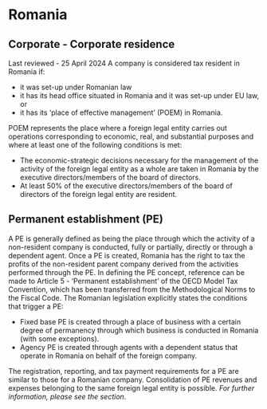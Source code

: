# Romania
## Corporate - Corporate residence
Last reviewed - 25 April 2024
A company is considered tax resident in Romania if:
  * it was set-up under Romanian law
  * it has its head office situated in Romania and it was set-up under EU law, or
  * it has its ‘place of effective management’ (POEM) in Romania.


POEM represents the place where a foreign legal entity carries out operations corresponding to economic, real, and substantial purposes and where at least one of the following conditions is met:
  * The economic-strategic decisions necessary for the management of the activity of the foreign legal entity as a whole are taken in Romania by the executive directors/members of the board of directors.
  * At least 50% of the executive directors/members of the board of directors of the foreign legal entity are resident.


## Permanent establishment (PE)
A PE is generally defined as being the place through which the activity of a non-resident company is conducted, fully or partially, directly or through a dependent agent.
Once a PE is created, Romania has the right to tax the profits of the non-resident parent company derived from the activities performed through the PE.
In defining the PE concept, reference can be made to Article 5 - ‘Permanent establishment’ of the OECD Model Tax Convention, which has been transferred from the Methodological Norms to the Fiscal Code.
The Romanian legislation explicitly states the conditions that trigger a PE:
  * Fixed base PE is created through a place of business with a certain degree of permanency through which business is conducted in Romania (with some exceptions).
  * Agency PE is created through agents with a dependent status that operate in Romania on behalf of the foreign company.


The registration, reporting, and tax payment requirements for a PE are similar to those for a Romanian company.
Consolidation of PE revenues and expenses belonging to the same foreign legal entity is possible. _For further information, please see the section_.
